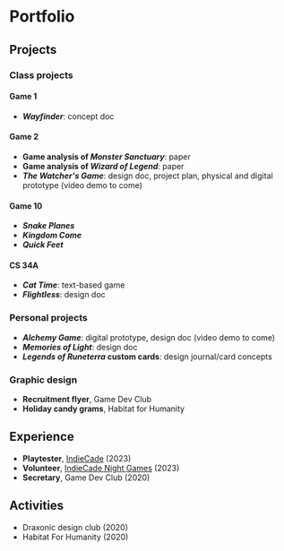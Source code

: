 # Portfolio

## Projects

### Class projects

#### Game 1

- ***Wayfinder***: concept doc

#### Game 2

- **Game analysis of *Monster Sanctuary***: paper
- **Game analysis of *Wizard of Legend***: paper
- ***The Watcher's Game***: design doc, project plan, physical and digital prototype (video demo to come)

#### Game 10

- ***Snake Planes***
- ***Kingdom Come***
- ***Quick Feet***

#### CS 34A

- ***Cat Time***: text-based game
- ***Flightless***: design doc

### Personal projects

- ***Alchemy Game***: digital prototype, design doc (video demo to come)
- ***Memories of Light***: design doc
- ***Legends of Runeterra* custom cards**: design journal/card concepts

### Graphic design

- **Recruitment flyer**, Game Dev Club
- **Holiday candy grams**, Habitat for Humanity

## Experience

- **Playtester**, [IndieCade](https://www.indiecade.com) (2023)
- **Volunteer**, [IndieCade Night Games](https://www.indiecade.com/festival-2023) (2023)
- **Secretary**, Game Dev Club (2020)

## Activities

- Draxonic design club (2020)
- Habitat For Humanity (2020)